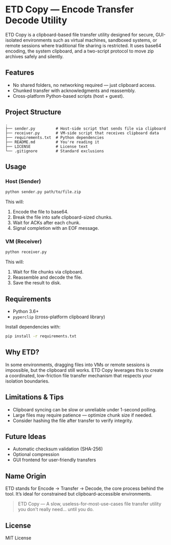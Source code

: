 # ETD Copy — Encode Transfer Decode Utility

ETD Copy is a clipboard-based file transfer utility designed for secure, GUI-isolated environments such as virtual machines, sandboxed systems, or remote sessions where traditional file sharing is restricted. It uses base64 encoding, the system clipboard, and a two-script protocol to move zip archives safely and silently.

## Features

* No shared folders, no networking required — just clipboard access.
* Chunked transfer with acknowledgments and reassembly.
* Cross-platform Python-based scripts (host + guest).

## Project Structure

```
.
├── sender.py         # Host-side script that sends file via clipboard
├── receiver.py       # VM-side script that receives clipboard data
├── requirements.txt  # Python dependencies
├── README.md         # You're reading it
├── LICENSE           # License text
└── .gitignore        # Standard exclusions
```

## Usage

### Host (Sender)

```bash
python sender.py path/to/file.zip
```

This will:

1. Encode the file to base64.
2. Break the file into safe clipboard-sized chunks.
3. Wait for ACKs after each chunk.
4. Signal completion with an EOF message.

### VM (Receiver)

```bash
python receiver.py
```

This will:

1. Wait for file chunks via clipboard.
2. Reassemble and decode the file.
3. Save the result to disk.

## Requirements

* Python 3.6+
* `pyperclip` (cross-platform clipboard library)

Install dependencies with:

```bash
pip install -r requirements.txt
```

## Why ETD?

In some environments, dragging files into VMs or remote sessions is impossible, but the clipboard still works. ETD Copy leverages this to create a coordinated, low-friction file transfer mechanism that respects your isolation boundaries.

## Limitations & Tips

* Clipboard syncing can be slow or unreliable under 1-second polling.
* Large files may require patience — optimize chunk size if needed.
* Consider hashing the file after transfer to verify integrity.

## Future Ideas

* Automatic checksum validation (SHA-256)
* Optional compression
* GUI frontend for user-friendly transfers

## Name Origin

ETD stands for Encode → Transfer → Decode, the core process behind the tool. It’s ideal for constrained but clipboard-accessible environments.

> ETD Copy — A slow, useless-for-most-use-cases file transfer utility you don't really need... until you do. 

## License

MIT License


